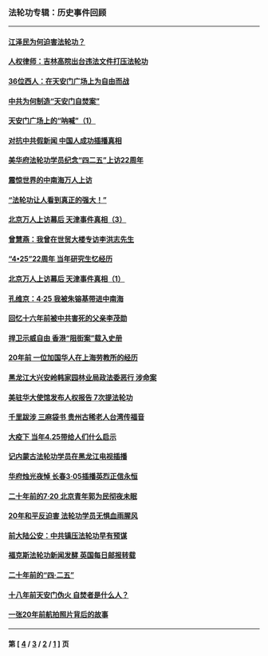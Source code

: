 ### 法轮功专辑：历史事件回顾
---
#### [江泽民为何迫害法轮功？](../../pages/nf5793/n13876324.md?01290430) 
#### [人权律师：吉林高院出台违法文件打压法轮功](../../pages/nf5793/n13825665.md?01290430) 
#### [36位西人：在天安门广场上为自由而战](../../pages/nf5793/n13390029.md?01290430) 
#### [中共为何制造“天安门自焚案”](../../pages/nf5793/n13183270.md?01290430) 
#### [天安门广场上的“呐喊”（1）](../../pages/nf5793/n13105277.md?01290430) 
#### [对抗中共假新闻 中国人成功插播真相](../../pages/nf5793/n12910618.md?01290430) 
#### [美华府法轮功学员纪念“四二五”上访22周年](../../pages/nf5793/n12904445.md?01290430) 
#### [震惊世界的中南海万人上访](../../pages/nf5793/n12903976.md?01290430) 
#### [“法轮功让人看到真正的强大！”](../../pages/nf5793/n12903195.md?01290430) 
#### [北京万人上访幕后 天津事件真相（3）](../../pages/nf5793/n12902807.md?01290430) 
#### [曾慧燕：我曾在世贸大楼专访李洪志先生](../../pages/nf5793/n12898729.md?01290430) 
#### [“4•25”22周年 当年研究生忆经历](../../pages/nf5793/n12894152.md?01290430) 
#### [北京万人上访幕后 天津事件真相（1）](../../pages/nf5793/n12885174.md?01290430) 
#### [孔维京：4·25 我被朱镕基带进中南海](../../pages/nf5793/n12864987.md?01290430) 
#### [回忆十六年前被中共害死的父亲李茂勋](../../pages/nf5793/n12880270.md?01290430) 
#### [捍卫示威自由 香港“阻街案”载入史册](../../pages/nf5793/n12811245.md?01290430) 
#### [20年前 一位加国华人在上海劳教所的经历](../../pages/nf5793/n12707932.md?01290430) 
#### [黑龙江大兴安岭韩家园林业局政法委恶行 涉命案](../../pages/nf5793/n12622815.md?01290430) 
#### [美驻华大使馆发布人权报告 7次提法轮功](../../pages/nf5793/n12520541.md?01290430) 
#### [千里跋涉 三麻袋书 贵州古稀老人台湾传福音](../../pages/nf5793/n12198750.md?01290430) 
#### [大疫下 当年4.25带给人们什么启示](../../pages/nf5793/n12058565.md?01290430) 
#### [记内蒙古法轮功学员在黑龙江电视插播](../../pages/nf5793/n11699194.md?01290430) 
#### [华府烛光夜悼 长春3·05插播英烈正信永恒](../../pages/nf5793/n11397432.md?01290430) 
#### [二十年前的7·20 北京青年郭为民彻夜未眠](../../pages/nf5793/n11354195.md?01290430) 
#### [20年和平反迫害 法轮功学员无惧血雨腥风](../../pages/nf5793/n11348279.md?01290430) 
#### [前大陆公安：中共镇压法轮功早有预谋](../../pages/nf5793/n11352168.md?01290430) 
#### [福克斯法轮功新闻发酵  英国每日邮报转载](../../pages/nf5793/n11285952.md?01290430) 
#### [二十年前的“四·二五”](../../pages/nf5793/n11207639.md?01290430) 
#### [十八年前天安门伪火 自焚者是什么人？](../../pages/nf5793/n10996556.md?01290430) 
#### [一张20年前航拍照片背后的故事](../../pages/nf5793/n10693797.md?01290430) 

---
#### 第 [ [4](./4.md?01290430) / [3](./3.md?01290430) / [2](./2.md?01290430) / [1](./1.md?01290430) ] 页

